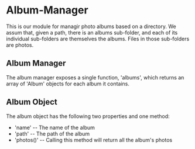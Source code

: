 # Album-Manager

This is our module for managir photo albums based on a directory. We assum that, given a path, there is an albums sub-folder, and each of its individual sub-folders are themselves the albums. Files in those sub-folders are photos.

## Album Manager

The album manager exposes a single function, 'albums', which returns an array of 'Album' objects for each album it contains.

## Album Object

The album object has the following two properties and one method:

* 'name' -- The name of the album
* 'path' -- The path of the album
* 'photos()' -- Calling this method will return all the album's photos